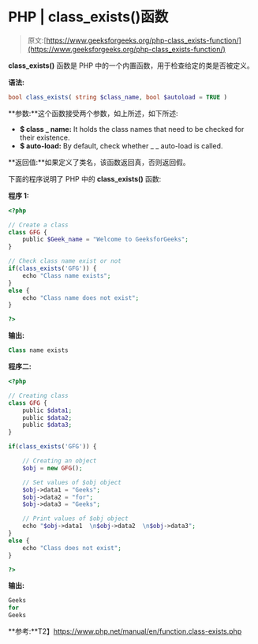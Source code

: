 # PHP | class_exists()函数

> 原文:[https://www.geeksforgeeks.org/php-class_exists-function/](https://www.geeksforgeeks.org/php-class_exists-function/)

**class_exists()** 函数是 PHP 中的一个内置函数，用于检查给定的类是否被定义。

**语法:**

```php
bool class_exists( string $class_name, bool $autoload = TRUE )
```

**参数:**这个函数接受两个参数，如上所述，如下所述:

*   **$ class _ name:** It holds the class names that need to be checked for their existence.
*   **$ auto-load:** By default, check whether _ _ auto-load is called.

**返回值:**如果定义了类名，该函数返回真，否则返回假。

下面的程序说明了 PHP 中的 **class_exists()** 函数:

**程序 1:**

```php
<?php

// Create a class
class GFG {
    public $Geek_name = "Welcome to GeeksforGeeks"; 
} 

// Check class name exist or not
if(class_exists('GFG')) {
    echo "Class name exists";
}
else {
    echo "Class name does not exist";
}

?>
```

**输出:**

```php
Class name exists

```

**程序二:**

```php
<?php

// Creating class 
class GFG { 
    public $data1; 
    public $data2; 
    public $data3; 
}

if(class_exists('GFG')) {

    // Creating an object 
    $obj = new GFG();

    // Set values of $obj object 
    $obj->data1 = "Geeks"; 
    $obj->data2 = "for"; 
    $obj->data3 = "Geeks"; 

    // Print values of $obj object 
    echo "$obj->data1  \n$obj->data2  \n$obj->data3"; 
}
else {
    echo "Class does not exist";
}

?>
```

**输出:**

```php
Geeks  
for  
Geeks

```

**参考:**T2】https://www.php.net/manual/en/function.class-exists.php